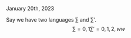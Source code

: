 January 20th, 2023

Say we have two languages $\sum$ and $\sum'$.
$$
\sum = {0,1}
\sum' = {0,1,2,ww}
$$

